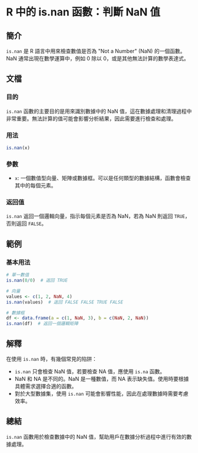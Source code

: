 <!--
Meta Description: # R 中的 is.nan 函數：判斷 NaN 值 ## 簡介 `is.nan` 是 R 語言中用來檢查數值是否為 "Not a Number" (NaN) 的一個函數。NaN 通常出現在數學運算中，例如 0 除以 0，或是其他無法計算的數學表達式。 ## 文檔 ### 目的 `is.nan` 函數...
Meta Keywords: nan, false, true, values, 語言中用來檢查數值是否為
-->

# R 中的 is.nan 函數：判斷 NaN 值

## 簡介
`is.nan` 是 R 語言中用來檢查數值是否為 "Not a Number" (NaN) 的一個函數。NaN 通常出現在數學運算中，例如 0 除以 0，或是其他無法計算的數學表達式。

## 文檔
### 目的
`is.nan` 函數的主要目的是用來識別數據中的 NaN 值，這在數據處理和清理過程中非常重要。無法計算的值可能會影響分析結果，因此需要進行檢查和處理。

### 用法
```R
is.nan(x)
```

### 參數
- `x`: 一個數值型向量、矩陣或數據框。可以是任何類型的數據結構，函數會檢查其中的每個元素。

### 返回值
`is.nan` 返回一個邏輯向量，指示每個元素是否為 NaN，若為 NaN 則返回 `TRUE`，否則返回 `FALSE`。

## 範例
### 基本用法
```R
# 單一數值
is.nan(0/0)  # 返回 TRUE

# 向量
values <- c(1, 2, NaN, 4)
is.nan(values)  # 返回 FALSE FALSE TRUE FALSE

# 數據框
df <- data.frame(a = c(1, NaN, 3), b = c(NaN, 2, NaN))
is.nan(df)  # 返回一個邏輯矩陣
```

## 解釋
在使用 `is.nan` 時，有幾個常見的陷阱：
- `is.nan` 只會檢查 NaN 值，若要檢查 NA 值，應使用 `is.na` 函數。
- NaN 和 NA 是不同的。NaN 是一種數值，而 NA 表示缺失值。使用時要根據具體需求選擇合適的函數。
- 對於大型數據集，使用 `is.nan` 可能會影響性能，因此在處理數據時需要考慮效率。

## 總結
`is.nan` 函數用於檢查數據中的 NaN 值，幫助用戶在數據分析過程中進行有效的數據處理。